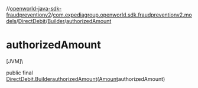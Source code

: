 //[openworld-java-sdk-fraudpreventionv2](../../../../index.md)/[com.expediagroup.openworld.sdk.fraudpreventionv2.models](../../index.md)/[DirectDebit](../index.md)/[Builder](index.md)/[authorizedAmount](authorized-amount.md)

# authorizedAmount

[JVM]\

public final [DirectDebit.Builder](index.md)[authorizedAmount](authorized-amount.md)([Amount](../../-amount/index.md)authorizedAmount)
